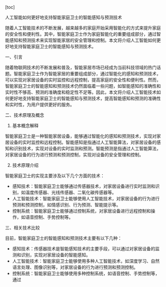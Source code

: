 
[toc]                    
                
                
人工智能如何更好地支持智能家庭卫士的智能感知与预测技术

随着人工智能技术的不断发展，越来越多的家庭开始采用智能化的方式来提升家庭的安全性和便利性。其中，智能家庭卫士作为家庭智能化的重要组成部分，通过智能感知和预测技术来实现智能家居的安全管理和控制。本文将介绍人工智能如何更好地支持智能家庭卫士的智能感知与预测技术。

一、引言

随着物联网技术的不断发展和普及，智能家居市场已经成为当前科技领域的热门话题。智能家庭卫士作为智能家居的重要组成部分，通过智能化的感知和预测技术，可以实现对家居设备的实时监控和远程控制，提高家庭的安全性和便利性。然而，智能家庭卫士的智能感知和预测技术仍然面临着一些问题，如智能感知的准确性和实时性不够高、预测的准确度和稳定性不足等。因此，本文将介绍人工智能技术如何更好地支持智能家庭卫士的智能感知与预测技术，提高智能感知和预测的准确性和实时性，为用户提供更好的服务。

二、技术原理及概念

1. 基本概念解释

智能家庭卫士是一种智能家居设备，能够通过智能化的感知和预测技术，实现对家居设备的实时监控和远程控制。智能感知是指通过人工智能算法，对家居设备的感知和识别技术，实现对设备的实时监测和预测。智能预测是指通过人工智能算法，对家居设备的行为进行预测和预测控制，实现对设备的安全管理和控制。

2. 技术原理介绍

智能家庭卫士的实现主要涉及以下几个方面的技术：

- 感知技术：智能家庭卫士能够通过传感器技术，对家居设备进行实时监测和识别，如温度传感器、光线传感器、二氧化碳传感器等。
- 人工智能技术：智能家庭卫士能够使用人工智能技术，对家居设备的行为进行预测和预测控制，如情感识别、行为预测、智能提示等。
- 控制系统：智能家庭卫士能够通过控制系统，对家居设备进行远程控制和操作，如语音控制、手势控制等。

三、相关技术比较

目前，智能家庭卫士的智能感知和预测技术主要有以下几种：

- 感知技术：传感器技术是智能感知技术的主要手段，可以通过对家居设备的监测和识别，实现对家居设备的智能感知。
- 人工智能技术：智能家庭卫士能够使用多种人工智能技术，如深度学习、自然语言处理、图像识别等，对家居设备的行为进行预测和预测控制。
- 控制系统：智能家庭卫士能够使用多种控制系统，如语音控制、手势控制等，通过

